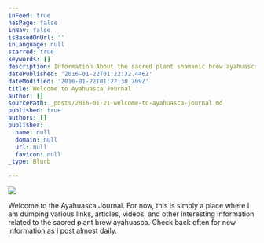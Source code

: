 ```yaml
---
inFeed: true
hasPage: false
inNav: false
isBasedOnUrl: ''
inLanguage: null
starred: true
keywords: []
description: Information About the sacred plant shamanic brew ayahuasca from the Amazon
datePublished: '2016-01-22T01:22:32.446Z'
dateModified: '2016-01-22T01:22:30.709Z'
title: Welcome to Ayahuasca Journal
author: []
sourcePath: _posts/2016-01-21-welcome-to-ayahuasca-journal.md
published: true
authors: []
publisher:
  name: null
  domain: null
  url: null
  favicon: null
_type: Blurb

---
```

![](https://the-grid-user-content.s3-us-west-2.amazonaws.com/2b6ba4ca-3524-4ef5-ba17-c6254f08597b.jpg)

Welcome to the Ayahuasca Journal. For now, this is simply a place where I am dumping various links, articles, videos, and other interesting information related to the sacred plant brew ayahuasca.
Check back often for new information as I post almost daily.